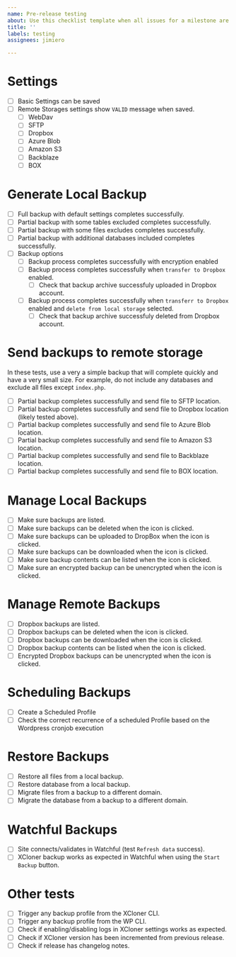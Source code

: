 ```yaml
---
name: Pre-release testing
about: Use this checklist template when all issues for a milestone are complete.
title: ''
labels: testing
assignees: jimiero

---
```


# Settings
- [ ] Basic Settings can be saved
- [ ] Remote Storages settings show `VALID` message when saved.
  - [ ] WebDav
  - [ ] SFTP
  - [ ] Dropbox
  - [ ] Azure Blob
  - [ ] Amazon S3
  - [ ] Backblaze
  - [ ] BOX

# Generate Local Backup
- [ ] Full backup with default settings completes successfully.
- [ ] Partial backup with some tables excluded completes successfully.
- [ ] Partial backup with some files excludes completes successfully.
- [ ] Partial backup with additional databases included completes successfully.
- [ ] Backup options
  - [ ] Backup process completes successfully with encryption enabled
  - [ ] Backup process completes successfully when `transfer to Dropbox` enabled.
    - [ ] Check that backup archive successfuly uploaded in Dropbox account.
  - [ ] Backup process completes successfully when `transferr to Dropbox` enabled and `delete from local storage` selected.
    - [ ] Check that backup archive successfuly deleted from Dropbox account.

# Send backups to remote storage

In these tests, use a very a simple backup that will complete quickly and have a very small size. For example, do not include any databases and exclude all files except `index.php`. 

  - [ ] Partial backup completes successfully and send file to SFTP location.
  - [ ] Partial backup completes successfully and send file to Dropbox location (likely tested above).
  - [ ] Partial backup completes successfully and send file to Azure Blob location.
  - [ ] Partial backup completes successfully and send file to Amazon S3 location.
  - [ ] Partial backup completes successfully and send file to Backblaze location.
  - [ ] Partial backup completes successfully and send file to BOX location.

# Manage Local Backups
- [ ] Make sure backups are listed.
- [ ] Make sure backups can be deleted when the icon is clicked. 
- [ ] Make sure backups can be uploaded to DropBox when the icon is clicked. 
- [ ] Make sure backups can be downloaded when the icon is clicked.
- [ ] Make sure backup contents can be listed when the icon is clicked.
- [ ] Make sure an encrypted backup can be unencrypted when the icon is clicked.

# Manage Remote Backups
- [ ] Dropbox backups are listed.
- [ ] Dropbox backups can be deleted when the icon is clicked.
- [ ] Dropbox backups can be downloaded when the icon is clicked.
- [ ] Dropbox backup contents can be listed when the icon is clicked.
- [ ] Encrypted Dropbox backups can be unencrypted when the icon is clicked.

# Scheduling Backups
- [ ] Create a Scheduled Profile
- [ ] Check the correct recurrence of a scheduled Profile based on the Wordpress cronjob execution

# Restore Backups
- [ ] Restore all files from a local backup. 
- [ ] Restore database from a local backup.
- [ ] Migrate files from a backup to a different domain.
- [ ] Migrate the database from a backup to a different domain.

# Watchful Backups
- [ ] Site connects/validates in Watchful (test `Refresh data` success).
- [ ] XCloner backup works as expected in Watchful when using the `Start Backup` button.

# Other tests
- [ ] Trigger any backup profile from the XCloner CLI.
- [ ] Trigger any backup profile from the WP CLI.
- [ ] Check if enabling/disabling logs in XCloner settings works as expected.
- [ ] Check if XCloner version has been incremented from previous release.
- [ ] Check if release has changelog notes.
